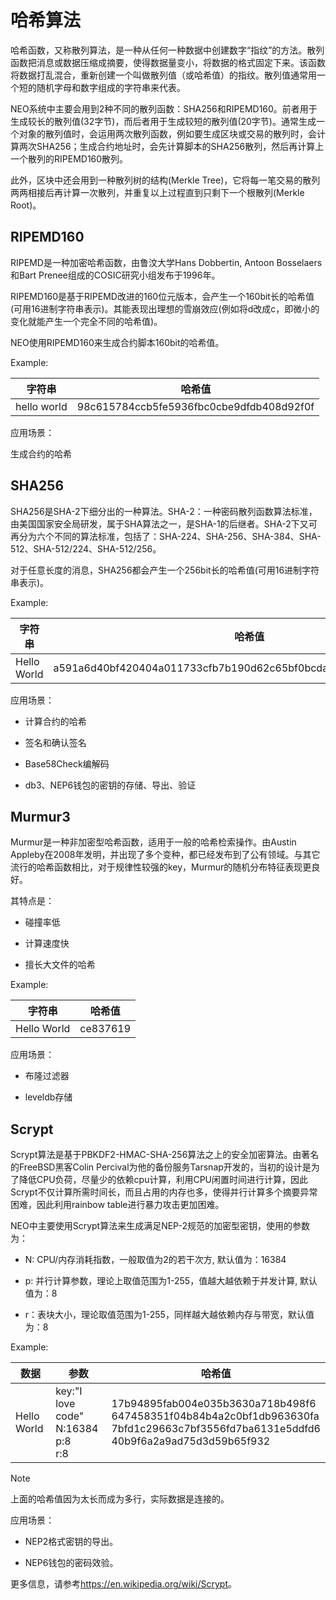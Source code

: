 # 哈希算法

哈希函数，又称散列算法，是一种从任何一种数据中创建数字“指纹”的方法。散列函数把消息或数据压缩成摘要，使得数据量变小，将数据的格式固定下来。该函数将数据打乱混合，重新创建一个叫做散列值（或哈希值）的指纹。散列值通常用一个短的随机字母和数字组成的字符串来代表。

NEO系统中主要会用到2种不同的散列函数：SHA256和RIPEMD160。前者用于生成较长的散列值(32字节)，而后者用于生成较短的散列值(20字节)。通常生成一个对象的散列值时，会运用两次散列函数，例如要生成区块或交易的散列时，会计算两次SHA256；生成合约地址时，会先计算脚本的SHA256散列，然后再计算上一个散列的RIPEMD160散列。 

此外，区块中还会用到一种散列树的结构(Merkle Tree)，它将每一笔交易的散列两两相接后再计算一次散列，并重复以上过程直到只剩下一个根散列(Merkle Root)。

## RIPEMD160 

RIPEMD是一种加密哈希函数，由鲁汶大学Hans Dobbertin, Antoon Bosselaers和Bart Prenee组成的COSIC研究小组发布于1996年。 

RIPEMD160是基于RIPEMD改进的160位元版本，会产生一个160bit长的哈希值(可用16进制字符串表示)。其能表现出理想的雪崩效应(例如将d改成c，即微小的变化就能产生一个完全不同的哈希值)。

NEO使用RIPEMD160来生成合约脚本160bit的哈希值。

Example:

| 字符串      | 哈希值                                   |
| ----------- | ---------------------------------------- |
| hello world | 98c615784ccb5fe5936fbc0cbe9dfdb408d92f0f |

应用场景：

生成合约的哈希

## SHA256 

SHA256是SHA-2下细分出的一种算法。SHA-2：一种密码散列函数算法标准，由美国国家安全局研发，属于SHA算法之一，是SHA-1的后继者。SHA-2下又可再分为六个不同的算法标准，包括了：SHA-224、SHA-256、SHA-384、SHA-512、SHA-512/224、SHA-512/256。

对于任意长度的消息，SHA256都会产生一个256bit长的哈希值(可用16进制字符串表示)。

Example:

| 字符串      | 哈希值                                                       |
| ----------- | ------------------------------------------------------------ |
| Hello World | a591a6d40bf420404a011733cfb7b190d62c65bf0bcda32b57b277d9ad9f146e |

应用场景：

- 计算合约的哈希

- 签名和确认签名

- Base58Check编解码

- db3、NEP6钱包的密钥的存储、导出、验证

## Murmur3 

Murmur是一种非加密型哈希函数，适用于一般的哈希检索操作。由Austin Appleby在2008年发明，并出现了多个变种，都已经发布到了公有领域。与其它流行的哈希函数相比，对于规律性较强的key，Murmur的随机分布特征表现更良好。

其特点是：

   - 碰撞率低

   - 计算速度快

   - 擅长大文件的哈希

Example:

| 字符串 | 哈希值  |
| ---|---|
| Hello World |ce837619 |

应用场景：

- 布隆过滤器

- leveldb存储

## Scrypt

Scrypt算法是基于PBKDF2-HMAC-SHA-256算法之上的安全加密算法。由著名的FreeBSD黑客Colin Percival为他的备份服务Tarsnap开发的，当初的设计是为了降低CPU负荷，尽量少的依赖cpu计算，利用CPU闲置时间进行计算，因此Scrypt不仅计算所需时间长，而且占用的内存也多，使得并行计算多个摘要异常困难，因此利用rainbow table进行暴力攻击更加困难。

NEO中主要使用Scrypt算法来生成满足NEP-2规范的加密型密钥，使用的参数为：

- N: CPU/内存消耗指数，一般取值为2的若干次方, 默认值为：16384

- p: 并行计算参数，理论上取值范围为1-255，值越大越依赖于并发计算, 默认值为：8

- r：表块大小，理论取值范围为1-255，同样越大越依赖内存与带宽，默认值为：8

Example:

| 数据 | 参数  | 哈希值  |
|---|---|---|
| Hello World | key:"I love code"<br>N:16384<br>p:8<br>r:8 | 17b94895fab004e035b3630a718b498f6<br>647458351f04b84b4a2c0bf1db963630fa<br>7bfd1c29663c7bf3556fd7ba6131e5ddfd6<br>40b9f6a2a9ad75d3d59b65f932 |

> [!NOTE]
>
> 上面的哈希值因为太长而成为多行，实际数据是连接的。

应用场景：

- NEP2格式密钥的导出。

- NEP6钱包的密码效验。

更多信息，请参考<https://en.wikipedia.org/wiki/Scrypt>。
